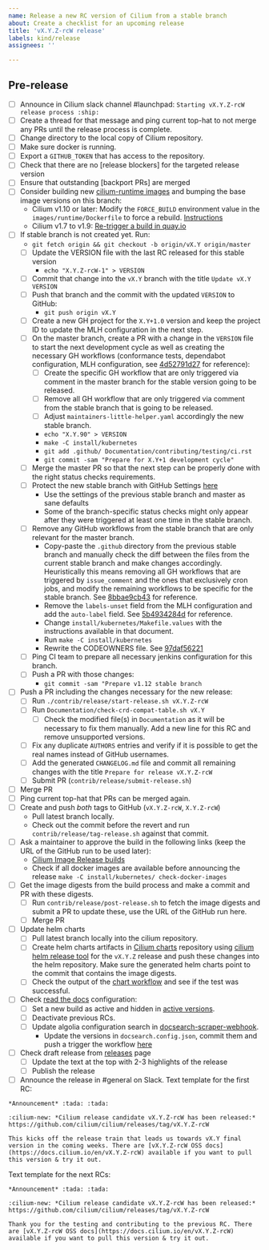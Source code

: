 ```yaml
---
name: Release a new RC version of Cilium from a stable branch
about: Create a checklist for an upcoming release
title: 'vX.Y.Z-rcW release'
labels: kind/release
assignees: ''

---
```


## Pre-release


- [ ] Announce in Cilium slack channel #launchpad: `Starting vX.Y.Z-rcW release process :ship:`
- [ ] Create a thread for that message and ping current top-hat to not merge any
  PRs until the release process is complete.
- [ ] Change directory to the local copy of Cilium repository.
- [ ] Make sure docker is running.
- [ ] Export a `GITHUB_TOKEN` that has access to the repository.
- [ ] Check that there are no [release blockers] for the targeted release version
- [ ] Ensure that outstanding [backport PRs] are merged
- [ ] Consider building new [cilium-runtime images] and bumping the base image
      versions on this branch:
  - Cilium v1.10 or later:
     Modify the `FORCE_BUILD` environment value in the `images/runtime/Dockerfile` to force a rebuild.
     [Instructions](https://docs.cilium.io/en/latest/contributing/development/images/#update-cilium-builder-and-cilium-runtime-images)
  - Cilium v1.7 to v1.9:
     [Re-trigger a build in quay.io](https://docs.cilium.io/en/v1.9/contributing/development/images/#update-cilium-builder-and-cilium-runtime-images)
- [ ] If stable branch is not created yet. Run:
  - `git fetch origin && git checkout -b origin/vX.Y origin/master`
  - [ ] Update the VERSION file with the last RC released for this stable version
    - `echo "X.Y.Z-rcW-1" > VERSION`
  - [ ] Commit that change into the `vX.Y` branch with the title `Update vX.Y VERSION`
  - [ ] Push that branch and the commit with the updated `VERSION` to GitHub:
    - `git push origin vX.Y`
  - [ ] Create a new GH project for the `X.Y+1.0` version and keep the project ID
        to update the MLH configuration in the next step.
  - [ ] On the master branch, create a PR with a change in the `VERSION` file to
        start the next development cycle as well as creating the necessary GH
        workflows (conformance tests, dependabot configuration, MLH configuration,
        see [4d52791d27](https://github.com/cilium/cilium/commit/4d52791d27de836d2fb1190230769e32ad813c25)
        for reference):
    - [ ] Create the specific GH workflow that are only triggered via comment in
          the master branch for the stable version going to be released.
    - [ ] Remove all GH workflow that are only triggered via comment from the
          stable branch that is going to be released.
    - [ ] Adjust `maintainers-little-helper.yaml` accordingly the new stable
          branch.
    - `echo "X.Y.90" > VERSION`
    - `make -C install/kubernetes`
    - `git add .github/ Documentation/contributing/testing/ci.rst`
    - `git commit -sam "Prepare for X.Y+1 development cycle"`
  - [ ] Merge the master PR so that the next step can be properly done with the
        right status checks requirements.
  - [ ] Protect the new stable branch with GitHub Settings [here](https://github.com/cilium/cilium/settings/branches)
      - Use the settings of the previous stable branch and master as sane defaults
      - Some of the branch-specific status checks might only appear after they
        were triggered at least one time in the stable branch.
  - [ ] Remove any GitHub workflows from the stable branch that are only
        relevant for the master branch.
    - Copy-paste the `.github` directory from the previous stable branch and
      manually check the diff between the files from the current stable branch
      and make changes accordingly. Heuristically this means removing all GH
      workflows that are triggered by `issue_comment` and the ones that
      exclusively cron jobs, and modify the remaining workflows to be specific
      for the stable branch. See [8bbae9cb43](https://github.com/cilium/cilium/commit/8bbae9cb4323bf3dd94936e355b0c2aad96d0df8)
      for reference.
    - Remove the `labels-unset` field from the MLH configuration and add
      the `auto-label` field. See [5b4934284d](https://github.com/cilium/cilium/commit/5b4934284dd525399aacec17c137811df9cf0f8b)
      for reference.
    - Change `install/kubernetes/Makefile.values` with the instructions
      available in that document.
    - Run `make -C install/kubernetes`
    - Rewrite the CODEOWNERS file. See [97daf56221](https://github.com/cilium/cilium/commit/97daf5622197d0cdda003a3f693e6e5a61038884)
  - [ ] Ping CI team to prepare all necessary jenkins configuration for this
        branch.
  - [ ] Push a PR with those changes:
    - `git commit -sam "Prepare v1.12 stable branch`
- [ ] Push a PR including the changes necessary for the new release:
  - [ ] Run `./contrib/release/start-release.sh vX.Y.Z-rcW`
  - [ ] Run `Documentation/check-crd-compat-table.sh vX.Y`
    - [ ] Check the modified file(s) in `Documentation` as it will be necessary
          to fix them manually. Add a new line for this RC and remove
          unsupported versions.
  - [ ] Fix any duplicate `AUTHORS` entries and verify if it is possible to
        get the real names instead of GitHub usernames.
  - [ ] Add the generated `CHANGELOG.md` file and commit all remaining changes
        with the title `Prepare for release vX.Y.Z-rcW`
  - [ ] Submit PR (`contrib/release/submit-release.sh`)
- [ ] Merge PR
- [ ] Ping current top-hat that PRs can be merged again.
- [ ] Create and push *both* tags to GitHub (`vX.Y.Z-rcW`, `X.Y.Z-rcW`)
  - Pull latest branch locally.
  - Check out the commit before the revert and run `contrib/release/tag-release.sh`
    against that commit.
- [ ] Ask a maintainer to approve the build in the following links (keep the URL
      of the GitHub run to be used later):
  - [Cilium Image Release builds](https://github.com/cilium/cilium/actions?query=workflow:%22Image+Release+Build%22)
  - Check if all docker images are available before announcing the release
    `make -C install/kubernetes/ check-docker-images`
- [ ] Get the image digests from the build process and make a commit and PR with
      these digests.
  - [ ] Run `contrib/release/post-release.sh` to fetch the image
        digests and submit a PR to update these, use the URL of the GitHub run here.
  - [ ] Merge PR
- [ ] Update helm charts
  - [ ] Pull latest branch locally into the cilium repository.
  - [ ] Create helm charts artifacts in [Cilium charts] repository using
        [cilium helm release tool] for the `vX.Y.Z` release and push these
        changes into the helm repository. Make sure the generated helm charts
        point to the commit that contains the image digests.
  - [ ] Check the output of the [chart workflow] and see if the test was
        successful.
- [ ] Check [read the docs] configuration:
    - [ ] Set a new build as active and hidden in [active versions].
    - [ ] Deactivate previous RCs.
    - [ ] Update algolia configuration search in [docsearch-scraper-webhook].
      - Update the versions in `docsearch.config.json`, commit them and push a trigger the workflow [here](https://github.com/cilium/docsearch-scraper-webhook/actions/workflows/update-algolia-index.yaml)
- [ ] Check draft release from [releases] page
  - [ ] Update the text at the top with 2-3 highlights of the release
  - [ ] Publish the release
- [ ] Announce the release in #general on Slack.
  Text template for the first RC:
```
*Announcement* :tada: :tada:

:cilium-new: *Cilium release candidate vX.Y.Z-rcW has been released:*
https://github.com/cilium/cilium/releases/tag/vX.Y.Z-rcW

This kicks off the release train that leads us towards vX.Y final version in the coming weeks. There are [vX.Y.Z-rcW OSS docs](https://docs.cilium.io/en/vX.Y.Z-rcW) available if you want to pull this version & try it out.
```
Text template for the next RCs:
```
*Announcement* :tada: :tada:

:cilium-new: *Cilium release candidate vX.Y.Z-rcW has been released:*
https://github.com/cilium/cilium/releases/tag/vX.Y.Z-rcW

Thank you for the testing and contributing to the previous RC. There are [vX.Y.Z-rcW OSS docs](https://docs.cilium.io/en/vX.Y.Z-rcW) available if you want to pull this version & try it out.
```

[Cilium release-notes tool]: https://github.com/cilium/release
[Cilium charts]: https://github.com/cilium/charts
[releases]: https://github.com/cilium/cilium/releases
[cilium helm release tool]: https://github.com/cilium/charts/blob/master/prepare_artifacts.sh
[cilium-runtime images]: https://quay.io/repository/cilium/cilium-runtime
[read the docs]: https://readthedocs.org/projects/cilium/
[active versions]: https://readthedocs.org/projects/cilium/versions/?version_filter=vX.Y.Z-rcW
[docsearch-scraper-webhook]: https://github.com/cilium/docsearch-scraper-webhook
[chart workflow]: https://github.com/cilium/charts/actions/workflows/conformance-gke.yaml
